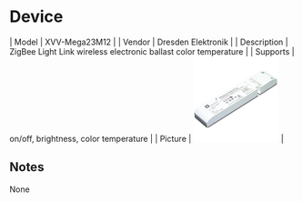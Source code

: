 
# Device

| Model | XVV-Mega23M12  |
| Vendor  | Dresden Elektronik  |
| Description | ZigBee Light Link wireless electronic ballast color temperature |
| Supports | on/off, brightness, color temperature |
| Picture | ![../images/devices/XVV-Mega23M12.jpg](../images/devices/XVV-Mega23M12.jpg) |

## Notes

None
